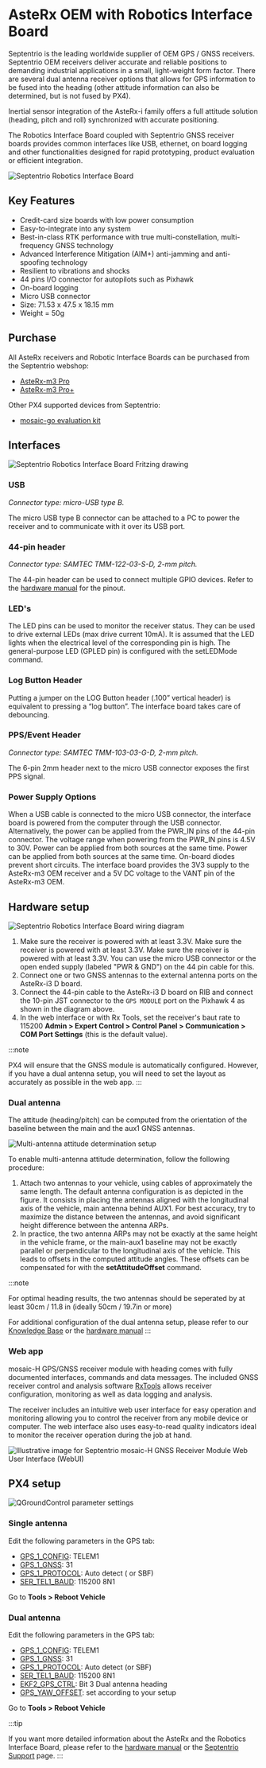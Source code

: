 # AsteRx OEM with Robotics Interface Board

Septentrio is the leading worldwide supplier of OEM GPS / GNSS receivers. Septentrio OEM receivers deliver accurate and reliable positions to demanding industrial applications in a small, light-weight form factor. There are several dual antenna receiver options that allows for GPS information to be fused into the heading (other attitude information can also be determined, but is not fused by PX4).

Inertial sensor integration of the AsteRx-i family offers a full attitude solution (heading, pitch and roll) synchronized with accurate positioning.

The Robotics Interface Board coupled with Septentrio GNSS receiver boards provides common interfaces like USB, ethernet, on board logging and other functionalities designed for rapid prototyping, product evaluation or efficient integration.

![Septentrio Robotics Interface Board](../../assets/hardware/gps/septentrio_sbf/asterx_m3_and_rib_board.png)


## Key Features

- Credit-card size boards with low power consumption
- Easy-to-integrate into any system
- Best-in-class RTK performance with true multi-constellation, multi-frequency GNSS technology
- Advanced Interference Mitigation (AIM+) anti-jamming and anti-spoofing technology
- Resilient to vibrations and shocks
- 44 pins I/O connector for autopilots such as Pixhawk
- On-board logging
- Micro USB connector
- Size: 71.53 x 47.5 x 18.15 mm
- Weight = 50g

## Purchase

All AsteRx receivers and Robotic Interface Boards can be purchased from the Septentrio webshop:

- [AsteRx-m3 Pro](https://web.septentrio.com/l/858493/2022-04-19/xgrrz)
- [AsteRx-m3 Pro+](https://web.septentrio.com/l/858493/2022-04-19/xgrs3)

Other PX4 supported devices from Septentrio:
- [mosaic-go evaluation kit](../gps_compass/septentrio_mosaic-go.md)

## Interfaces

![Septentrio Robotics Interface Board Fritzing drawing](../../assets/hardware/gps/septentrio_sbf/rib.png)

### USB
_Connector type: micro-USB type B._

The micro USB type B connector can be attached to a PC to power the receiver and to communicate with it over its USB port.

### 44-pin header
_Connector type: SAMTEC TMM-122-03-S-D, 2-mm pitch._

The 44-pin header can be used to connect multiple GPIO devices. Refer to the [hardware manual](https://web.septentrio.com/l/858493/2022-04-19/xgrsw) for the pinout.

### LED's

The LED pins can be used to monitor the receiver status. They can be used to drive external LEDs (max drive current 10mA). It is assumed that the LED lights when the electrical level of the corresponding pin is high. The general-purpose LED (GPLED pin) is configured with the setLEDMode command.

### Log Button Header

Putting a jumper on the LOG Button header (.100” vertical header) is equivalent to pressing a “log button”. The interface board takes care of debouncing.

### PPS/Event Header

_Connector type: SAMTEC TMM-103-03-G-D, 2-mm pitch._

The 6-pin 2mm header next to the micro USB connector exposes the first PPS signal.

### Power Supply Options

When a USB cable is connected to the micro USB connector, the interface board is powered from the computer through the USB connector. Alternatively, the power can be applied from the PWR_IN pins of the 44-pin connector. The voltage range when powering from the PWR_IN pins is 4.5V to 30V. Power can be applied from both sources at the same time. Power can be applied from both sources at the same time. On-board diodes prevent short circuits. The interface board provides the 3V3 supply to the AsteRx-m3 OEM receiver and a 5V DC voltage to the VANT pin of the AsteRx-m3 OEM.

## Hardware setup

![Septentrio Robotics Interface Board wiring diagram](../../assets/hardware/gps/septentrio_sbf/rib_wiring.png)

1. Make sure the receiver is powered with at least 3.3V. Make sure the receiver is powered with at least 3.3V. Make sure the receiver is powered with at least 3.3V. You can use the micro USB connector or the open ended supply (labeled "PWR & GND") on the 44 pin cable for this.
3. Connect one or two GNSS antennas to the external antenna ports on the AsteRx-i3 D board.
4. Connect the 44-pin cable to the AsteRx-i3 D board on RIB and connect the 10-pin JST connector to the `GPS MODULE` port on the Pixhawk 4 as shown in the diagram above.
5. In the web interface or with Rx Tools, set the receiver's baut rate to 115200 **Admin > Expert Control > Control Panel > Communication > COM Port Settings** (this is the default value).


:::note

PX4 will ensure that the GNSS module is automatically configured. However, if you have a dual antenna setup, you will need to set the layout as accurately as possible in the web app.
:::


### Dual antenna

The attitude (heading/pitch) can be computed from the orientation of the baseline between the main and the aux1 GNSS antennas.

![Multi-antenna attitude determination setup](../../assets/hardware/gps/septentrio_sbf/multi-antenna_attitude_setup.png)

To enable multi-antenna attitude determination, follow the following procedure:

1. Attach two antennas to your vehicle, using cables of approximately the same length. The default antenna configuration is as depicted in the figure. It consists in placing the antennas aligned with the longitudinal axis of the vehicle, main antenna behind AUX1. For best accuracy, try to maximize the distance between the antennas, and avoid significant height difference between the antenna ARPs.
2. In practice, the two antenna ARPs may not be exactly at the same height in the vehicle frame, or the main-aux1 baseline may not be exactly parallel or perpendicular to the longitudinal axis of the vehicle. This leads to offsets in the computed attitude angles. These offsets can be compensated for with the **setAttitudeOffset** command.

:::note

For optimal heading results, the two antennas should be seperated by at least 30cm / 11.8 in (ideally 50cm / 19.7in or more)

For additional configuration of the dual antenna setup, please refer to our [Knowledge Base](https://support.septentrio.com/l/858493/2022-04-19/xgrsh) or the [hardware manual](https://web.septentrio.com/l/858493/2022-04-19/xgrsl)
:::


### Web app

mosaic-H GPS/GNSS receiver module with heading comes with fully documented interfaces, commands and data messages. The included GNSS receiver control and analysis software [RxTools](https://web.septentrio.com/l/858493/2022-04-19/xgrss) allows receiver configuration, monitoring as well as data logging and analysis.

The receiver includes an intuitive web user interface for easy operation and monitoring allowing you to control the receiver from any mobile device or computer. The web interface also uses easy-to-read quality indicators ideal to monitor the receiver operation during the job at hand.

![Illustrative image for Septentrio mosaic-H GNSS Receiver Module Web User Interface (WebUI)](../../assets/hardware/gps/septentrio_sbf/septentrio_mosaic_a5_h_t_clas_gnss_module_receiverwebui.png)

## PX4 setup

![QGroundControl parameter settings](../../assets/hardware/gps/septentrio_sbf/qgc_param.png)


### Single antenna

Edit the following parameters in the GPS tab:

- [GPS_1_CONFIG](../advanced_config/parameter_reference.md#GPS_1_CONFIG): TELEM1
- [GPS_1_GNSS](../advanced_config/parameter_reference.md#GPS_1_GNSS): 31
- [GPS_1_PROTOCOL](../advanced_config/parameter_reference.md#GPS_1_PROTOCOL): Auto detect ( or SBF)
- [SER_TEL1_BAUD](../advanced_config/parameter_reference.md#SER_TEL1_BAUD): 115200 8N1

Go to **Tools > Reboot Vehicle**

### Dual antenna

Edit the following parameters in the GPS tab:

- [GPS_1_CONFIG](../advanced_config/parameter_reference.md#GPS_1_CONFIG): TELEM1
- [GPS_1_GNSS](../advanced_config/parameter_reference.md#GPS_1_GNSS): 31
- [GPS_1_PROTOCOL](../advanced_config/parameter_reference.md#GPS_1_PROTOCOL): Auto detect (or SBF)
- [SER_TEL1_BAUD](../advanced_config/parameter_reference.md#SER_TEL1_BAUD): 115200 8N1
- [EKF2_GPS_CTRL](../advanced_config/parameter_reference.md#EKF2_GPS_CTRL): Bit 3 Dual antenna heading
- [GPS_YAW_OFFSET](../advanced_config/parameter_reference.md#GPS_YAW_OFFSET): set according to your setup

Go to **Tools > Reboot Vehicle**

:::tip

If you want more detailed information about the AsteRx and the Robotics Interface Board, please refer to the [hardware manual](https://web.septentrio.com/l/858493/2022-04-19/xgrsw) or the [Septentrio Support](https://support.septentrio.com/l/858493/2022-04-19/xgrsz) page. :::
